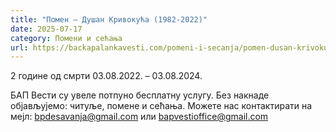 ```yaml
---
title: "Помен – Душан Кривокућа (1982-2022)"
date: 2025-07-17
category: Помени и сећања
url: https://backapalankavesti.com/pomeni-i-secanja/pomen-dusan-krivokuca-1982-2022/
---
```


2 године од смрти
03.08.2022. – 03.08.2024.

БАП Вести су увеле потпуно бесплатну услугу. Без накнаде објављујемо: читуље, помене и сећања. Можете нас контактирати на мејл: bpdesavanja@gmail.com или bapvestioffice@gmail.com
